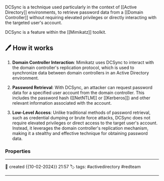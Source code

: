 DCSync is a technique used particularly in the context of [[Active Directory]] environments, to retrieve password data from a [[Domain Controller]] without requiring elevated privileges or directly interacting with the targeted user's account. 

DCSync is a feature within the [[Mimikatz]] toolkit.


## 🖊️ How it works

1. **Domain Controller Interaction**: Mimikatz uses DCSync to interact with the domain controller's replication protocol, which is used to synchronize data between domain controllers in an Active Directory environment.
    
2. **Password Retrieval**: With DCSync, an attacker can request password data for a specified user account from the domain controller. This includes the password hash ([[NetNTLM]] or [[Kerberos]]) and other relevant information associated with the account.
    
3. **Low-Level Access**: Unlike traditional methods of password retrieval, such as credential dumping or brute force attacks, DCSync does not require elevated privileges or direct access to the target user's account. Instead, it leverages the domain controller's replication mechanism, making it a stealthy and effective technique for obtaining password data.


### Properties
---
📆 created   {{10-02-2024}} 21:57
🏷️ tags: #activedirectory #redteam 

---

